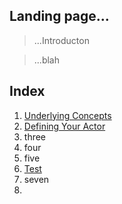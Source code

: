 

## Landing page...
> ...Introducton




> ...blah

## Index
1. [Underlying Concepts](/docs/1_concept/1.0_concepts.md)
2. [Defining Your Actor](/docs/2_actors/your_actor.md)
3. three
4. four
5. five
6. [Test](/docs/test.md)
7. seven
8. 








